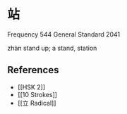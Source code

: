 # 站
Frequency 544
General Standard 2041

zhàn
stand up; a stand, station

## References
- [[HSK 2]]
- [[10 Strokes]]
- [[立 Radical]]